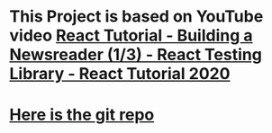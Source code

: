 
# This Project is based on YouTube video [React Tutorial - Building a Newsreader (1/3) - React Testing Library - React Tutorial 2020](https://www.youtube.com/watch?v=7DLRJj1YjvQ)

# [Here is the git repo](https://github.com/karlhadwen/newsreader)